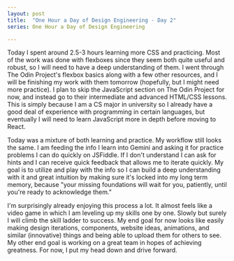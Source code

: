 ```yaml
---
layout: post
title:  "One Hour a Day of Design Engineering - Day 2"
series: One Hour a Day of Design Engineering

---
```


Today I spent around 2.5-3 hours learning more CSS and practicing. Most of the work was done with flexboxes since they seem both quite useful and robust, so I will need to have a deep understanding of them. I went through The Odin Project's flexbox basics along with a few other resources, and I will be finishing my work with them tomorrow (hopefully, but I might need more practice). I plan to skip the JavaScript section on The Odin Project for now, and instead go to their intermediate and advanced HTML/CSS lessons. This is simply because I am a CS major in university so I already have a good deal of experience with programming in certain languages, but eventually I will need to learn JavaScript more in depth before moving to React. 

Today was a mixture of both learning and practice. My workflow still looks the same. I am feeding the info I learn into Gemini and asking it for practice problems I can do quickly on JSFiddle. If I don't understand I can ask for hints and I can receive quick feedback that allows me to iterate quickly. My goal is to utilize and play with the info so I can build a deep understanding with it and great intuition by making sure it's locked into my long term memory, because "your missing foundations will wait for you, patiently, until you're ready to acknowledge them."

I'm surprisingly already enjoying this process a lot. It almost feels like a video game in which I am leveling up my skills one by one. Slowly but surely I will climb the skill ladder to success. My end goal for now looks like easily making design iterations, components, website ideas, animations, and similar (innovative) things and being able to upload them for others to see. My other end goal is working on a great team in hopes of achieving greatness. For now, I put my head down and drive forward. 